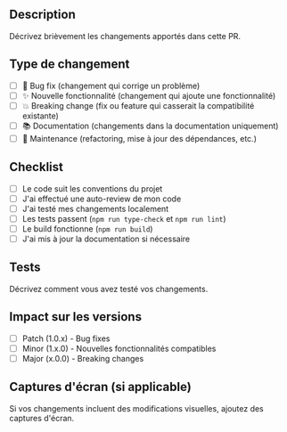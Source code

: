 ## Description

Décrivez brièvement les changements apportés dans cette PR.

## Type de changement

- [ ] 🐛 Bug fix (changement qui corrige un problème)
- [ ] ✨ Nouvelle fonctionnalité (changement qui ajoute une fonctionnalité)
- [ ] 💥 Breaking change (fix ou feature qui casserait la compatibilité existante)
- [ ] 📚 Documentation (changements dans la documentation uniquement)
- [ ] 🔧 Maintenance (refactoring, mise à jour des dépendances, etc.)

## Checklist

- [ ] Le code suit les conventions du projet
- [ ] J'ai effectué une auto-review de mon code
- [ ] J'ai testé mes changements localement
- [ ] Les tests passent (`npm run type-check` et `npm run lint`)
- [ ] Le build fonctionne (`npm run build`)
- [ ] J'ai mis à jour la documentation si nécessaire

## Tests

Décrivez comment vous avez testé vos changements.

## Impact sur les versions

- [ ] Patch (1.0.x) - Bug fixes
- [ ] Minor (1.x.0) - Nouvelles fonctionnalités compatibles
- [ ] Major (x.0.0) - Breaking changes

## Captures d'écran (si applicable)

Si vos changements incluent des modifications visuelles, ajoutez des captures d'écran.